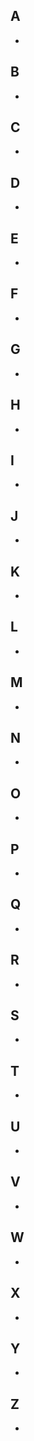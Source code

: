 ## A
-

## B
-

## C
-

## D
-

## E
-

## F
-

## G
-

## H

-
## I
-

## J
-

## K
-

## L

-
## M
-

## N
- 

## O
-

## P
-

## Q
-

## R
-

## S
-

## T
-

## U
-

## V
-

## W
-

## X
-

## Y
-

## Z
-

